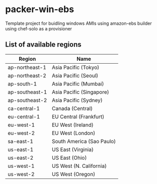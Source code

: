 # packer-win-ebs
Template project for buidling windows AMIs using amazon-ebs builder using chef-solo as a provisioner


## List of available regions
Region | Name
-------|-----
ap-northeast-1|Asia Pacific (Tokyo)
ap-northeast-2|Asia Pacific (Seoul)
ap-south-1|Asia Pacific (Mumbai)
ap-southeast-1|Asia Pacific (Singapore)
ap-southeast-2|Asia Pacific (Sydney)
ca-central-1|Canada (Central)
eu-central-1|EU Central (Frankfurt)
eu-west-1|EU West (Ireland)
eu-west-2|EU West (London)
sa-east-1|South America (Sao Paulo)
us-east-1|US East (Virginia)
us-east-2|US East (Ohio)
us-west-1|US West (N. California)
us-west-2|US West (Oregon)
